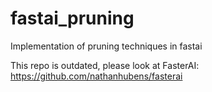 # fastai_pruning
Implementation of pruning techniques in fastai

This repo is outdated, please look at FasterAI: https://github.com/nathanhubens/fasterai
